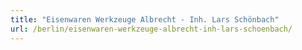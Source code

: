 ```yaml
---
title: "Eisenwaren Werkzeuge Albrecht - Inh. Lars Schönbach"
url: /berlin/eisenwaren-werkzeuge-albrecht-inh-lars-schoenbach/
---
```

